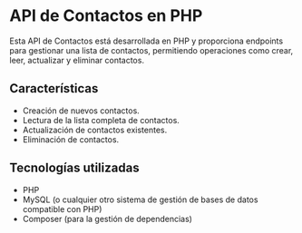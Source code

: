 # API de Contactos en PHP

Esta API de Contactos está desarrollada en PHP y proporciona endpoints para gestionar una lista de contactos, permitiendo operaciones como crear, leer, actualizar y eliminar contactos.

## Características

- Creación de nuevos contactos.
- Lectura de la lista completa de contactos.
- Actualización de contactos existentes.
- Eliminación de contactos.

## Tecnologías utilizadas

- PHP
- MySQL (o cualquier otro sistema de gestión de bases de datos compatible con PHP)
- Composer (para la gestión de dependencias)
